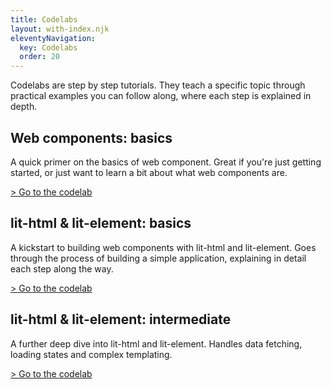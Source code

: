 ```yaml
---
title: Codelabs
layout: with-index.njk
eleventyNavigation:
  key: Codelabs
  order: 20
---
```


Codelabs are step by step tutorials. They teach a specific topic through practical examples you can follow along, where each step is explained in depth.

## Web components: basics

A quick primer on the basics of web component. Great if you're just getting started, or just want to learn a bit about what web components are.

<a href="./basics/web-components.html?index=/codelabs/" target="_blank">
  > Go to the codelab
</a>

## lit-html & lit-element: basics

A kickstart to building web components with lit-html and lit-element. Goes through the process of building a simple application, explaining in detail each step along the way.

<a href="./basics/lit-html.html?index=/codelabs/" target="_blank">
  > Go to the codelab
</a>

## lit-html & lit-element: intermediate

A further deep dive into lit-html and lit-element. Handles data fetching, loading states and complex templating.

<a href="./intermediate/lit-html.html?index=/codelabs/" target="_blank">
  > Go to the codelab
</a>

